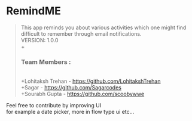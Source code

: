 # RemindME

  >This app reminds you about various activities which one might find difficult to remember through email notifications.
  ><br>VERSION: 1.0.0<br>
 +<br><h3>Team Members :</h3><br>
 +Lohitaksh Trehan -  https://github.com/LohitakshTrehan <br>
 +Sagar -  https://github.com/Sagarcodes <br>
 +Sourabh Gupta -  https://github.com/scoobywwe
 
 Feel free to contribute by improving UI<br>
 for example a date picker, more in flow type ui etc...